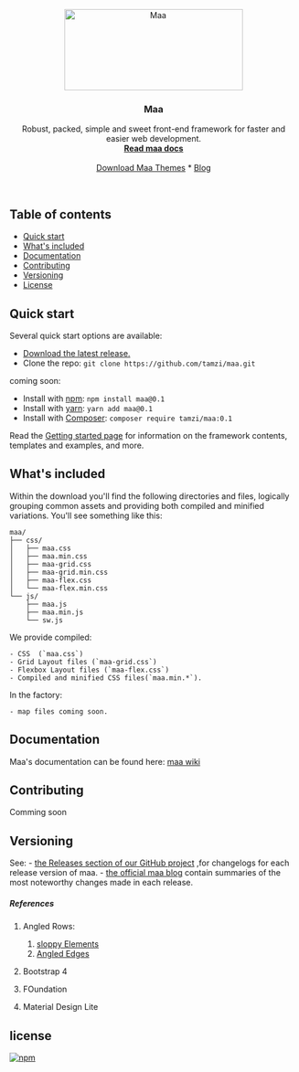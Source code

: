 <p align="center">
  <a href="https://github.com/tamzi/maa">
    <img src="https://raw.githubusercontent.com/tamzi/maa/master/res/maa.jpg" alt="Maa" width=312 height=142>
  </a>

  <h3 align="center">Maa</h3>

  <p align="center">
    Robust, packed, simple and sweet front-end framework for faster and easier web development.
    <br>
    <a href="https://github.com/tamzi/maa/wiki"><strong>Read maa docs</strong></a>
    <br>
    <br>
    <a href="#">Download Maa Themes</a>
    *
    <a href="#">Blog</a>
  </p>
</p>

<br>

## Table of contents

- [Quick start](#quick-start)
- [What's included](#whats-included)
- [Documentation](#documentation)
- [Contributing](#contributing)
- [Versioning](#versioning)
- [License](#licens)

## Quick start

Several quick start options are available:

- [Download the latest release.](https://github.com/tamzi/maa/manyatta/v0.1.zip)
- Clone the repo: `git clone https://github.com/tamzi/maa.git`

coming soon:
- Install with [npm](https://www.npmjs.com/): `npm install maa@0.1`
- Install with [yarn](https://yarnpkg.com/): `yarn add maa@0.1`
- Install with [Composer](https://getcomposer.org/): `composer require tamzi/maa:0.1`


Read the [Getting started page](https://getmaa.com/docs/4.0/getting-started/introduction/) for information on the framework contents, templates and examples, and more.

## What's included

Within the download you'll find the following directories and files, logically grouping common assets and providing both compiled and minified variations. You'll see something like this:

```
maa/
├── css/
│   ├── maa.css
│   ├── maa.min.css
│   ├── maa-grid.css
│   ├── maa-grid.min.css
│   ├── maa-flex.css
│   └── maa-flex.min.css
└── js/
    ├── maa.js
    ├── maa.min.js
    └── sw.js
```

We provide compiled:

    - CSS  (`maa.css`) 
    - Grid Layout files (`maa-grid.css`)
    - Flexbox Layout files (`maa-flex.css`)
    - Compiled and minified CSS files(`maa.min.*`).

In the factory:

    - map files coming soon.

## Documentation

Maa's documentation can be found here: [maa wiki](https://github.com/tamzi/maa/wiki)

## Contributing

Comming soon

## Versioning

See:
    - [the Releases section of our GitHub project](https://github.com/tamzi/maa/releases) ,for changelogs for each release version of maa. 
    - [the official maa blog](#) contain summaries of the most noteworthy changes made in each release.


##### References
1. Angled Rows:
    1. [sloppy Elements](https://tympanus.net/codrops/2011/12/21/slopy-elements-with-css3/)
    2. [Angled Edges](https://www.viget.com/articles/angled-edges-with-css-masks-and-transforms/)
    
2. Bootstrap 4
3. FOundation
4. Material Design Lite


## license

[![npm](https://img.shields.io/npm/l/express.svg?maxAge=2592000)](#)